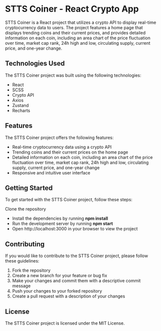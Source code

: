 # STTS Coiner - React Crypto App

STTS Coiner is a React project that utilizes a crypto API to display real-time cryptocurrency data to users. The project features a home page that displays trending coins and their current prices, and provides detailed information on each coin, including an area chart of the price fluctuation over time, market cap rank, 24h high and low, circulating supply, current price, and one-year change.

## Technologies Used
The STTS Coiner project was built using the following technologies:
- React
- SCSS
- Crypto API
- Axios
- Zustand
- Recharts

## Features
The STTS Coiner project offers the following features:
- Real-time cryptocurrency data using a crypto API
- Trending coins and their current prices on the home page
- Detailed information on each coin, including an area chart of the price fluctuation over time, market cap rank, 24h high and low, circulating supply, current price, and one-year change
- Responsive and intuitive user interface

## Getting Started
To get started with the STTS Coiner project, follow these steps:

Clone the repository
- Install the dependencies by running **npm install**
- Run the development server by running **npm start**
- Open http://localhost:3000 in your browser to view the project

## Contributing
If you would like to contribute to the STTS Coiner project, please follow these guidelines:
1. Fork the repository
2. Create a new branch for your feature or bug fix
3. Make your changes and commit them with a descriptive commit message
4. Push your changes to your forked repository
5. Create a pull request with a description of your changes

## License
The STTS Coiner project is licensed under the MIT License.
